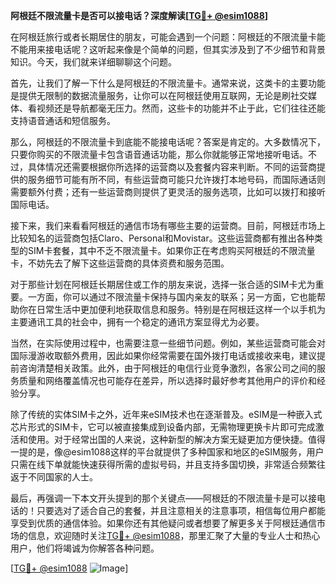**阿根廷不限流量卡是否可以接电话？深度解读[[TG💪+ @esim1088](https://t.me/s/esim1088)]**

在阿根廷旅行或者长期居住的朋友，可能会遇到一个问题：阿根廷的不限流量卡能不能用来接电话呢？这听起来像是个简单的问题，但其实涉及到了不少细节和背景知识。今天，我们就来详细聊聊这个问题。

首先，让我们了解一下什么是阿根廷的不限流量卡。通常来说，这类卡的主要功能是提供无限制的数据流量服务，让你可以在阿根廷使用互联网，无论是刷社交媒体、看视频还是导航都毫无压力。然而，这些卡的功能并不止于此，它们往往还能支持语音通话和短信服务。

那么，阿根廷的不限流量卡到底能不能接电话呢？答案是肯定的。大多数情况下，只要你购买的不限流量卡包含语音通话功能，那么你就能够正常地接听电话。不过，具体情况还需要根据你所选择的运营商以及套餐内容来判断。不同的运营商提供的服务细节可能有所不同，有些运营商可能只允许拨打本地号码，而国际通话则需要额外付费；还有一些运营商则提供了更灵活的服务选项，比如可以拨打和接听国际电话。

接下来，我们来看看阿根廷的通信市场有哪些主要的运营商。目前，阿根廷市场上比较知名的运营商包括Claro、Personal和Movistar。这些运营商都有推出各种类型的SIM卡套餐，其中不乏不限流量卡。如果你正在考虑购买阿根廷的不限流量卡，不妨先去了解下这些运营商的具体资费和服务范围。

对于那些计划在阿根廷长期居住或工作的朋友来说，选择一张合适的SIM卡尤为重要。一方面，你可以通过不限流量卡保持与国内亲友的联系；另一方面，它也能帮助你在日常生活中更加便利地获取信息和服务。特别是在阿根廷这样一个以手机为主要通讯工具的社会中，拥有一个稳定的通讯方案显得尤为必要。

当然，在实际使用过程中，也需要注意一些细节问题。例如，某些运营商可能会对国际漫游收取额外费用，因此如果你经常需要在国外拨打电话或接收来电，建议提前咨询清楚相关政策。此外，由于阿根廷的电信行业竞争激烈，各家公司之间的服务质量和网络覆盖情况也可能存在差异，所以选择时最好参考其他用户的评价和经验分享。

除了传统的实体SIM卡之外，近年来eSIM技术也在逐渐普及。eSIM是一种嵌入式芯片形式的SIM卡，它可以被直接集成到设备内部，无需物理更换卡片即可完成激活和使用。对于经常出国的人来说，这种新型的解决方案无疑更加方便快捷。值得一提的是，像@esim1088这样的平台就提供了多种国家和地区的eSIM服务，用户只需在线下单就能快速获得所需的虚拟号码，并且支持多国切换，非常适合频繁往返于不同国家的人士。

最后，再强调一下本文开头提到的那个关键点——阿根廷的不限流量卡是可以接电话的！只要选对了适合自己的套餐，并且注意相关的注意事项，相信每位用户都能享受到优质的通信体验。如果你还有其他疑问或者想要了解更多关于阿根廷通信市场的信息，欢迎随时关注[TG💪+ @esim1088](https://t.me/s/esim1088)，那里汇聚了大量的专业人士和热心用户，他们将竭诚为你解答各种问题。

[[TG💪+ @esim1088](https://t.me/s/esim1088) ![Image](https://i.postimg.cc/4NQfJmqS/Snipaste-2025-05-13-00-14-12.png)]